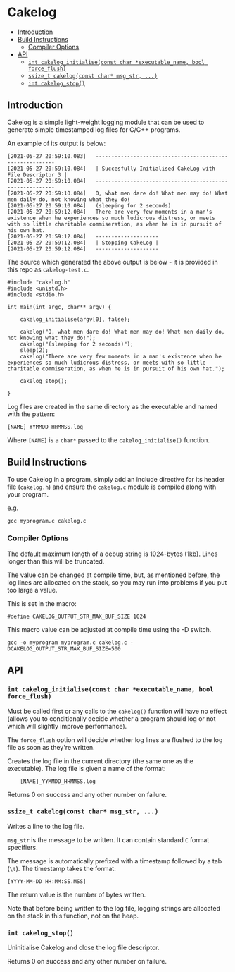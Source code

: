 # Cakelog

- [Introduction](#introduction)
- [Build Instructions](#build-instructions)
  - [Compiler Options](#compiler-options)
- [API](#api)
  - [`int cakelog_initialise(const char *executable_name, bool force_flush)`](#int-cakelog_initialiseconst-char-executable_name-bool-force_flush)
  - [`ssize_t cakelog(const char* msg_str, ...)`](#ssize_t-cakelogconst-char-msg_str-)
  - [`int cakelog_stop()`](#int-cakelog_stop)

## Introduction

Cakelog is a simple light-weight logging module that can be used to generate simple timestamped log files for C/C++ programs.

An example of its output is below:

```
[2021-05-27 20:59:10.083]	---------------------------------------------------------
[2021-05-27 20:59:10.084]	| Succesfully Initialised CakeLog with File Descriptor 3 |
[2021-05-27 20:59:10.084]	---------------------------------------------------------
[2021-05-27 20:59:10.084]	O, what men dare do! What men may do! What men daily do, not knowing what they do!
[2021-05-27 20:59:10.084]	(sleeping for 2 seconds)
[2021-05-27 20:59:12.084]	There are very few moments in a man's existence when he experiences so much ludicrous distress, or meets with so little charitable commiseration, as when he is in pursuit of his own hat.
[2021-05-27 20:59:12.084]	--------------------
[2021-05-27 20:59:12.084]	| Stopping CakeLog |
[2021-05-27 20:59:12.084]	--------------------

```
The source which generated the above output is below - it is provided in this repo as `cakelog-test.c`.

```
#include "cakelog.h"
#include <unistd.h>
#include <stdio.h>

int main(int argc, char** argv) {

    cakelog_initialise(argv[0], false);

    cakelog("O, what men dare do! What men may do! What men daily do, not knowing what they do!");
    cakelog("(sleeping for 2 seconds)");
    sleep(2);
    cakelog("There are very few moments in a man's existence when he experiences so much ludicrous distress, or meets with so little charitable commiseration, as when he is in pursuit of his own hat.");

    cakelog_stop();

}
```

Log files are created in the same directory as the executable and named with the pattern:

    [NAME]_YYMMDD_HHMMSS.log

Where `[NAME]` is a `char*` passed to the `cakelog_initialise()` function.

## Build Instructions

To use Cakelog in a program, simply add an include directive for its header file (`cakelog.h`) and ensure the `cakelog.c` module is compiled along with your program.

e.g.

    gcc myprogram.c cakelog.c

### Compiler Options

The default maximum length of a debug string is 1024-bytes (1kb). Lines longer than this will be truncated.

The value can be changed at compile time, but, as mentioned before, the log lines are allocated on the stack, so you may run into problems if you put too large a value.

This is set in the macro:

    #define CAKELOG_OUTPUT_STR_MAX_BUF_SIZE 1024

This macro value can be adjusted at compile time using the -D switch.

    gcc -o myprogram myprogram.c cakelog.c -DCAKELOG_OUTPUT_STR_MAX_BUF_SIZE=500



## API

### `int cakelog_initialise(const char *executable_name, bool force_flush)`

Must be called first or any calls to the `cakelog()` function will have no effect (allows you to conditionally decide whether a program should log or not which will slightly improve performance). 

The `force_flush` option will decide whether log lines are flushed to the log file as soon as they're written.

Creates the log file in the current directory (the same one as the executable). The log file is given a name of the format:

        [NAME]_YYMMDD_HHMMSS.log

Returns 0 on success and any other number on failure.

### `ssize_t cakelog(const char* msg_str, ...)`

Writes a line to the log file.

`msg_str` is the message to be written. It can contain standard `C` format specifiers.

The message is automatically prefixed with a timestamp followed by a tab (`\t`). The timestamp takes the format:

    [YYYY-MM-DD HH:MM:SS.MSS]

The return value is the number of bytes written.

Note that before being written to the log file, logging strings are allocated on the stack in this function, not on the heap.

### `int cakelog_stop()`

Uninitialise Cakelog and close the log file descriptor.

Returns 0 on success and any other number on failure.


